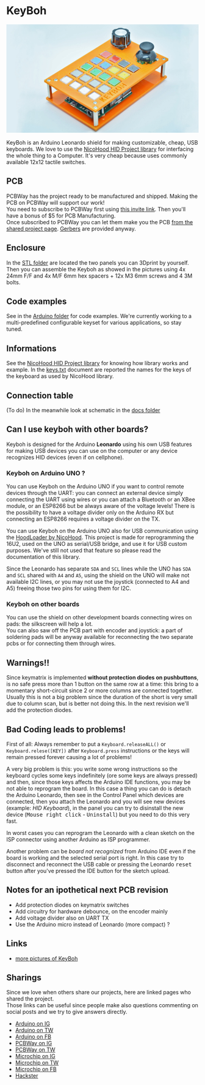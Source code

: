 # KeyBoh

![image](./media/keyboh_16_9.jpg)

KeyBoh is an Arduino Leonardo shield for making customizable, cheap, USB keyboards. We love to use the [NicoHood HID Project library](https://github.com/NicoHood/HID) for interfacing the whole thing to a Computer. It's very cheap because uses commonly available 12x12 tactile switches.

## PCB  
PCBWay has the project ready to be manufactured and shipped. Making the PCB on PCBWay will support our work!  
You need to subscribe to PCBWay first using [this invite link](https://www.pcbway.com/setinvite.aspx?inviteid=355653&from=settorezero2020). Then you'll have a bonus of $5 for PCB Manufacturing.   
Once subscribed to PCBWay you can let them make you the PCB [from the shared project page](https://www.pcbway.com/project/shareproject/KeyBoh_Shield.html).
[Gerbers](./gerbers) are provided anyway.

## Enclosure
In the [STL folder](./stl) are located the two panels you can 3Dprint by yourself. Then you can assemble the Keyboh as showed in the pictures using 4x 24mm F/F  and 4x M/F 6mm hex spacers + 12x M3 6mm screws and 4 3M bolts.

## Code examples
See in the [Arduino folder](./arduino) for code examples. We're currently working to a multi-predefined configurable keyset for various applications, so stay tuned.  

## Informations
See the [NicoHood HID Project library](https://github.com/NicoHood/HID) for knowing how library works and example.
In the [keys.txt](./docs/keys.txt) document are reported the names for the keys of the keyboard as used by NicoHood library.

## Connection table
(To do)
In the meanwhile look at schematic in the [docs folder](./docs)

## Can I use keyboh with other boards?
Keyboh is designed for the Arduino __Leonardo__ using his own USB features for making USB devices you can use on the computer or any device recognizes HID devices (even if on cellphone).

### Keyboh on Arduino UNO ?
You can use Keyboh on the Arduino UNO if you want to control remote devices through the UART: you can connect an external device simply connecting the UART using wires or you can attach a Bluetooth or an XBee module, or an ESP8266 but be always aware of the voltage levels! There is the possibility to have a voltage divider only on the Arduino RX but connecting an ESP8266 requires a voltage divider on the TX.  

You can use Keyboh on the Arduino UNO also for USB communication using the [HoodLoader by NicoHood](https://github.com/NicoHood/HoodLoader2). This project is made for reprogramming the 16U2, used on the UNO as serial/USB bridge, and use it for USB custom purposes. We've still not used that feature so please read the documentation of this library.

Since the Leonardo has separate `SDA` and `SCL` lines while the UNO has `SDA` and `SCL` shared with `A4` and `A5`, using the shield on the UNO will make not available I2C lines, or you may not use the joystick (connected to A4 and A5) freeing those two pins for using them for I2C.  

### Keyboh on other boards
You can use the shield on other development boards connecting wires on pads: the silkscreen will help a lot.  
You can also saw off the PCB part with encoder and joystick: a part of soldering pads will be anyway available for reconnecting the two separate pcbs or for connecting them through wires.

## Warnings!!
Since keymatrix is implemented __without protection diodes on pushbuttons__, is no safe press more than 1 button on the same row at a time: this bring to a momentary short-circuit since 2 or more columns are connected together. Usually this is not a big problem since the duration of the short is very small due to column scan, but is better not doing this. In the next revision we'll add the protection diodes.

## Bad Coding leads to problems!
First of all: Always remember to put a `Keyboard.releaseALL()` or `Keyboard.relese([KEY])` after `Keyboard.press` instructions or the keys will remain pressed forever causing a lot of problems!

A very big problem is this: you write some wrong instructions so the keyboard cycles some keys indefinitely (ore some keys are always pressed) and then, since those keys affects the Arduino IDE functions, you may be not able to reprogram the board. In this case a thing you can do is detach the Arduino Leonardo, then see in the Control Panel which devices are connected, then you attach the Leonardo and you will see new devices (example: _HID Keyboard_), in the panel you can try to disinstall the new device (<kbd>Mouse right click</kbd> - <kbd>Uninstall</kbd>) but you need to do this very fast.

In worst cases you can reprogram the Leonardo with a clean sketch on the ISP connector using another Arduino as ISP programmer.

Another problem can be _board not recognized_ from Arduino IDE even if the board is working and the selected serial port is right. In this case try to disconnect and reconnect the USB cable or pressing the Leonardo <kbd>reset</kbd> button after you've pressed the IDE button for the sketch upload.

## Notes for an ipothetical next PCB revision
- Add protection diodes on keymatrix switches
- Add circuitry for hardware debounce, on the encoder mainly
- Add voltage divider also on UART TX
- Use the Arduino micro instead of Leonardo (more compact) ?

## Links
- [more pictures of KeyBoh](https://photos.app.goo.gl/CL2jDvoLArWxuAqx8)

## Sharings
Since we love when others share our projects, here are linked pages who shared the project.  
Those links can be useful since people make also questions commenting on social posts and we try to give answers directly.

- [Arduino on IG](https://www.instagram.com/p/CIPJXs_j-tg/)
- [Arduino on TW](https://twitter.com/arduino/status/1333078330598363136)
- [Arduino on FB](https://www.facebook.com/official.arduino/posts/5567229216636685)
- [PCBWay on IG](https://www.instagram.com/p/CINa9Nnra6t/)
- [PCBWay on TW](https://twitter.com/PCBWayOfficial/status/1333344888537026561)
- [Microchip on IG](https://www.instagram.com/p/CIRuX1qnB_U/)
- [Microchip on TW](https://twitter.com/MicrochipMakes/status/1333442492117737475)
- [Microchip on FB](https://www.facebook.com/MicrochipMakes/posts/3820599841292022)
- [Hackster](https://www.hackster.io/news/keyboh-is-an-open-source-arduino-leonardo-shield-for-making-custom-usb-keyboards-208a930cc3f5)
